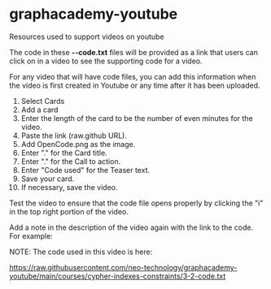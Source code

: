 # graphacademy-youtube
Resources used to support videos on youtube

The code in these **<module>-<lesson>-code.txt** files will be provided as a link that users can click on in a video to see the supporting code for a video.

For any video that will have code files, you can add this information when the video is first created in Youtube or any time after it has been uploaded.

1. Select Cards
2. Add a card
3. Enter the length of the card to be the number of even minutes for the video.
4. Paste the link (raw.github URL).
5. Add OpenCode.png as the image.
6. Enter "." for the Card title.
7. Enter "." for the Call to action.
8. Enter "Code used" for the Teaser text.
9. Save your card.
10. If necessary, save the video.

Test the video to ensure that the code file opens properly by clicking the "i" in the top right portion of the video.

Add a note in the description of the video again with the link to the code. For example:

NOTE: The code used in this video is here:

https://raw.githubusercontent.com/neo-technology/graphacademy-youtube/main/courses/cypher-indexes-constraints/3-2-code.txt
